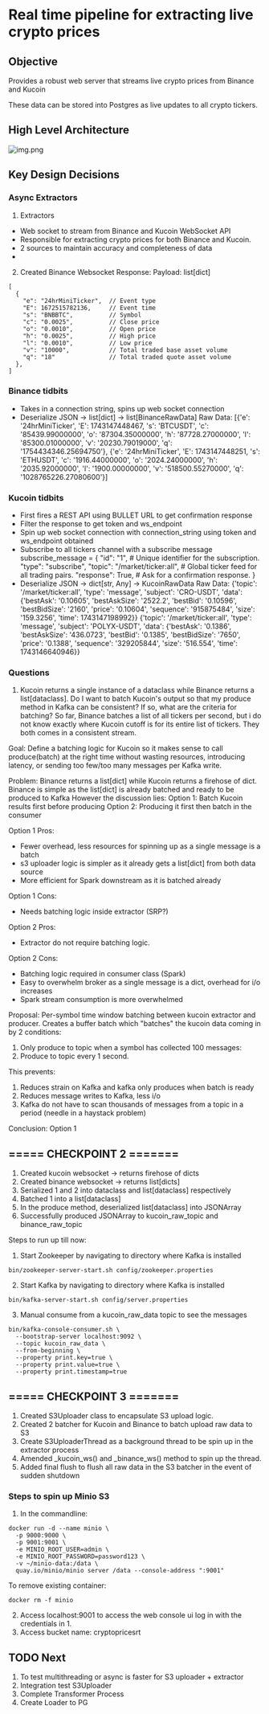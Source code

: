 # Real time pipeline for extracting live crypto prices


## Objective

Provides a robust web server that streams live crypto prices from Binance and Kucoin

These data can be stored into Postgres as live updates to all crypto tickers.

## High Level Architecture
![img.png](./images/img.png)


## Key Design Decisions

### Async Extractors
1. Extractors
- Web socket to stream from Binance and Kucoin WebSocket API
- Responsible for extracting crypto prices for both Binance and Kucoin. 
- 2 sources to maintain accuracy and completeness of data
- 

2. Created Binance Websocket
Response:
Payload: list[dict]
```
[
  {
    "e": "24hrMiniTicker",  // Event type
    "E": 1672515782136,     // Event time
    "s": "BNBBTC",          // Symbol
    "c": "0.0025",          // Close price
    "o": "0.0010",          // Open price
    "h": "0.0025",          // High price
    "l": "0.0010",          // Low price
    "v": "10000",           // Total traded base asset volume
    "q": "18"               // Total traded quote asset volume
  },
]
```

### Binance tidbits
- Takes in a connection string, spins up web socket connection
- Deserialize JSON -> list[dict] -> list[BinanceRawData]
Raw Data:
[{'e': '24hrMiniTicker', 'E': 1743147448467, 's': 'BTCUSDT', 'c': '85439.99000000', 'o': '87304.35000000', 'h': '87728.27000000', 'l': '85300.01000000', 'v': '20230.79019000', 'q': '1754434346.25694750'},
{'e': '24hrMiniTicker', 'E': 1743147448251, 's': 'ETHUSDT', 'c': '1916.44000000', 'o': '2024.24000000', 'h': '2035.92000000', 'l': '1900.00000000', 'v': '518500.55270000', 'q': '1028765226.27080600'}]


### Kucoin tidbits
- First fires a REST API using BULLET URL to get confirmation response
- Filter the response to get token and ws_endpoint
- Spin up web socket connection with connection_string using token and ws_endpoint obtained
- Subscribe to all tickers channel with a subscribe message
subscribe_message = {
    "id": "1",  # Unique identifier for the subscription.
    "type": "subscribe",
    "topic": "/market/ticker:all",  # Global ticker feed for all trading pairs.
    "response": True,  # Ask for a confirmation response.
}
- Deserialize JSON -> dict[str, Any] -> KucoinRawData
Raw Data:
{'topic': '/market/ticker:all', 'type': 'message', 'subject': 'CRO-USDT', 'data': {'bestAsk': '0.10605', 'bestAskSize': '2522.2', 'bestBid': '0.10596', 'bestBidSize': '2160', 'price': '0.10604', 'sequence': '915875484', 'size': '159.3256', 'time': 1743147198992}}
{'topic': '/market/ticker:all', 'type': 'message', 'subject': 'POLYX-USDT', 'data': {'bestAsk': '0.1386', 'bestAskSize': '436.0723', 'bestBid': '0.1385', 'bestBidSize': '7650', 'price': '0.1388', 'sequence': '329205844', 'size': '516.554', 'time': 1743146640946}}


### Questions
1. Kucoin returns a single instance of a dataclass while Binance returns a list[dataclass]. Do I want to batch Kucoin's output so that my produce method
in Kafka can be consistent? If so, what are the criteria for batching? So far, Binance batches a list of all tickers per second, but i do not know
exactly where Kucoin cutoff is for its entire list of tickers. They both comes in a consistent stream.

Goal: Define a batching logic for Kucoin so it makes sense to call produce(batch) at the right time without wasting 
resources, introducing latency, or sending too few/too many messages per Kafka write.

Problem:
Binance returns a list[dict] while Kucoin returns a firehose of dict.
Binance is simple as the list[dict] is already batched and ready to be produced to Kafka
However the discussion lies:
Option 1: Batch Kucoin results first before producing
Option 2: Producing it first then batch in the consumer

Option 1 Pros:
- Fewer overhead, less resources for spinning up as a single message is a batch
- s3 uploader logic is simpler as it already gets a list[dict] from both data source
- More efficient for Spark downstream as it is batched already

Option 1 Cons:
- Needs batching logic inside extractor (SRP?)

Option 2 Pros:
- Extractor do not require batching logic.

Option 2 Cons:
- Batching logic required in consumer class (Spark)
- Easy to overwhelm broker as a single message is a dict, overhead for i/o increases
- Spark stream consumption is more overwhelmed

Proposal:
Per-symbol time window batching between kucoin extractor and producer.
Creates a buffer batch which "batches" the kucoin data coming in by 2 conditions:
1. Only produce to topic when a symbol has collected 100 messages:
2. Produce to topic every 1 second.

This prevents:
1. Reduces strain on Kafka and kafka only produces when batch is ready
2. Reduces message writes to Kafka, less i/o
3. Kafka do not have to scan thousands of messages from a topic in a period (needle in a haystack problem)

Conclusion: Option 1

## ===== CHECKPOINT 2 =======
1. Created kucoin websocket -> returns firehose of dicts
2. Created binance websocket -> returns list[dicts]
3. Serialized 1 and 2 into dataclass and list[dataclass] respectively
4. Batched 1 into a list[dataclass]
5. In the produce method, deserialized list[dataclass] into JSONArray
6. Successfully produced JSONArray to kucoin_raw_topic and binance_raw_topic

Steps to run up till now:
1. Start Zookeeper by navigating to directory where Kafka is installed
```commandline
bin/zookeeper-server-start.sh config/zookeeper.properties
```

2. Start Kafka by navigating to directory where Kafka is installed
```commandline
bin/kafka-server-start.sh config/server.properties
```

3. Manual consume from a kucoin_raw_data topic to see the messages
```commandline
bin/kafka-console-consumer.sh \
  --bootstrap-server localhost:9092 \
  --topic kucoin_raw_data \
  --from-beginning \
  --property print.key=true \
  --property print.value=true \
  --property print.timestamp=true
```

## ===== CHECKPOINT 3 =======
1. Created S3Uploader class to encapsulate S3 upload logic.
2. Created 2 batcher for Kucoin and Binance to batch upload raw data to S3
3. Create S3UploaderThread as a background thread to be spin up in the extractor process
4. Amended _kucoin_ws() and _binance_ws() method to spin up the thread.
5. Added final flush to flush all raw data in the S3 batcher in the event of sudden shutdown

### Steps to spin up Minio S3
1. In the commandline: 
```commandline
docker run -d --name minio \
  -p 9000:9000 \
  -p 9001:9001 \
  -e MINIO_ROOT_USER=admin \
  -e MINIO_ROOT_PASSWORD=password123 \
  -v ~/minio-data:/data \
  quay.io/minio/minio server /data --console-address ":9001"
```

To remove existing container:
```commandline
docker rm -f minio
```

2. Access localhost:9001 to access the web console ui log in with the credentials in 1.
3. Access bucket name: cryptopricesrt

## TODO Next
1. To test multithreading or async is faster for S3 uploader + extractor
2. Integration test S3Uploader
3. Complete Transformer Process
4. Create Loader to PG